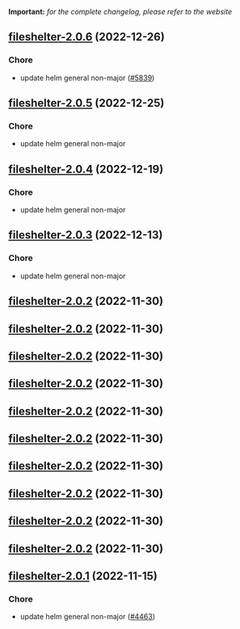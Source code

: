 **Important:**
*for the complete changelog, please refer to the website*




## [fileshelter-2.0.6](https://github.com/truecharts/charts/compare/fileshelter-2.0.5...fileshelter-2.0.6) (2022-12-26)

### Chore

- update helm general non-major ([#5839](https://github.com/truecharts/charts/issues/5839))
  
  


## [fileshelter-2.0.5](https://github.com/truecharts/charts/compare/fileshelter-2.0.4...fileshelter-2.0.5) (2022-12-25)

### Chore

- update helm general non-major
  
  


## [fileshelter-2.0.4](https://github.com/truecharts/charts/compare/fileshelter-2.0.3...fileshelter-2.0.4) (2022-12-19)

### Chore

- update helm general non-major
  
  


## [fileshelter-2.0.3](https://github.com/truecharts/charts/compare/fileshelter-2.0.2...fileshelter-2.0.3) (2022-12-13)

### Chore

- update helm general non-major
  
  


## [fileshelter-2.0.2](https://github.com/truecharts/charts/compare/fileshelter-2.0.1...fileshelter-2.0.2) (2022-11-30)




## [fileshelter-2.0.2](https://github.com/truecharts/charts/compare/fileshelter-2.0.1...fileshelter-2.0.2) (2022-11-30)




## [fileshelter-2.0.2](https://github.com/truecharts/charts/compare/fileshelter-2.0.1...fileshelter-2.0.2) (2022-11-30)




## [fileshelter-2.0.2](https://github.com/truecharts/charts/compare/fileshelter-2.0.1...fileshelter-2.0.2) (2022-11-30)




## [fileshelter-2.0.2](https://github.com/truecharts/charts/compare/fileshelter-2.0.1...fileshelter-2.0.2) (2022-11-30)




## [fileshelter-2.0.2](https://github.com/truecharts/charts/compare/fileshelter-2.0.1...fileshelter-2.0.2) (2022-11-30)




## [fileshelter-2.0.2](https://github.com/truecharts/charts/compare/fileshelter-2.0.1...fileshelter-2.0.2) (2022-11-30)




## [fileshelter-2.0.2](https://github.com/truecharts/charts/compare/fileshelter-2.0.1...fileshelter-2.0.2) (2022-11-30)




## [fileshelter-2.0.2](https://github.com/truecharts/charts/compare/fileshelter-2.0.1...fileshelter-2.0.2) (2022-11-30)




## [fileshelter-2.0.2](https://github.com/truecharts/charts/compare/fileshelter-2.0.1...fileshelter-2.0.2) (2022-11-30)




## [fileshelter-2.0.1](https://github.com/truecharts/charts/compare/fileshelter-2.0.0...fileshelter-2.0.1) (2022-11-15)

### Chore

- update helm general non-major ([#4463](https://github.com/truecharts/charts/issues/4463))
  
  
